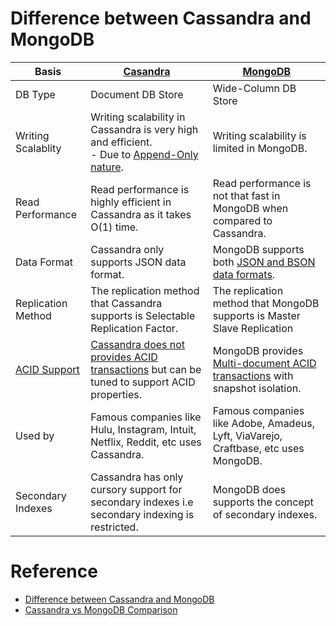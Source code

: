 
# Difference between Cassandra and MongoDB

| Basis              | [Casandra](ApacheCasandra.md)                                                                                                                      | [MongoDB](MongoDB/Readme.md)                                                               |
|--------------------|----------------------------------------------------------------------------------------------------------------------------------------------------|--------------------------------------------------------------------------------------------|
| DB Type            | Document DB Store                                                                                                                                  | Wide-Column DB Store                                                                       |
| Writing Scalablity | Writing scalability in Cassandra is very high and efficient. <br/>- Due to [Append-Only nature](../../0_SystemGlossaries/Append-Only.md). | Writing scalability is limited in MongoDB.                                                 |
| Read Performance   | Read performance is highly efficient in Cassandra as it takes O(1) time.                                                                           | Read performance is not that fast in MongoDB when compared to Cassandra.                   |
| Data Format        | Cassandra only supports JSON data format.                                                                                                          | MongoDB supports both [JSON and BSON data formats](https://www.mongodb.com/json-and-bson). |
| Replication Method | The replication method that Cassandra supports is Selectable Replication Factor.                                                                   | The replication method that MongoDB supports is Master Slave Replication                   |
| [ACID Support](../../0_SystemGlossaries/ACIDPropertyTransaction.md)     | [Cassandra does not provides ACID transactions](../../0_SystemGlossaries/ACIDPropertyTransaction.md) but can be tuned to support ACID properties.                                                       | MongoDB provides [Multi-document ACID transactions](../../0_SystemGlossaries/ACIDPropertyTransaction.md) with snapshot isolation.               |
| Used by            | Famous companies like Hulu, Instagram, Intuit, Netflix, Reddit, etc uses Cassandra.                                                                | Famous companies like Adobe, Amadeus, Lyft, ViaVarejo, Craftbase, etc uses MongoDB.        |
| Secondary Indexes  | Cassandra has only cursory support for secondary indexes i.e secondary indexing is restricted.                                                     | MongoDB does supports the concept of secondary indexes.                                    |

# Reference
- [Difference between Cassandra and MongoDB](https://www.geeksforgeeks.org/difference-between-cassandra-and-mongodb/)
- [Cassandra vs MongoDB Comparison](https://www.mongodb.com/compare/cassandra-vs-mongodb)